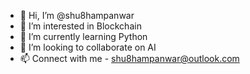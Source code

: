 - 👋 Hi, I’m @shu8hampanwar
- 👀 I’m interested in Blockchain
- 🌱 I’m currently learning Python
- 💞️ I’m looking to collaborate on AI
- 📫 Connect with me - shu8hampanwar@outlook.com
